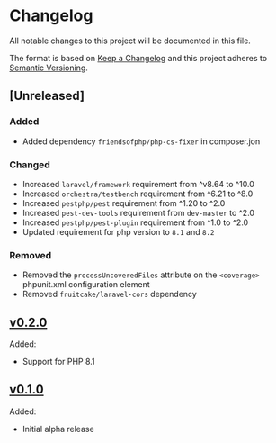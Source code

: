# Changelog
All notable changes to this project will be documented in this file.

The format is based on [Keep a Changelog](http://keepachangelog.com/)
and this project adheres to [Semantic Versioning](http://semver.org/).

## [Unreleased]

### Added

- Added dependency `friendsofphp/php-cs-fixer` in composer.jon

### Changed

- Increased `laravel/framework` requirement from ^v8.64 to ^10.0
- Increased `orchestra/testbench` requirement from ^6.21 to ^8.0
- Increased `pestphp/pest` requirement from ^1.20 to ^2.0
- Increased `pest-dev-tools` requirement from `dev-master` to ^2.0
- Increased `pestphp/pest-plugin` requirement from ^1.0 to ^2.0
- Updated requirement for php version to `8.1` and `8.2`

### Removed

- Removed the `processUncoveredFiles` attribute on the `<coverage>` phpunit.xml configuration element
- Removed `fruitcake/laravel-cors` dependency

## [v0.2.0](https://github.com/lukeraymonddowning/pest-plugin-larastrap/releases/tag/v0.2.0)

Added:
- Support for PHP 8.1

## [v0.1.0](https://github.com/lukeraymonddowning/pest-plugin-larastrap/releases/tag/v0.1.0)

Added:
- Initial alpha release

